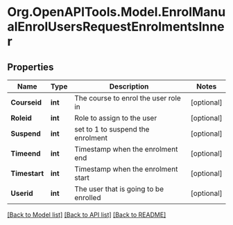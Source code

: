 # Org.OpenAPITools.Model.EnrolManualEnrolUsersRequestEnrolmentsInner

## Properties

Name | Type | Description | Notes
------------ | ------------- | ------------- | -------------
**Courseid** | **int** | The course to enrol the user role in | [optional] 
**Roleid** | **int** | Role to assign to the user | [optional] 
**Suspend** | **int** | set to 1 to suspend the enrolment | [optional] 
**Timeend** | **int** | Timestamp when the enrolment end | [optional] 
**Timestart** | **int** | Timestamp when the enrolment start | [optional] 
**Userid** | **int** | The user that is going to be enrolled | [optional] 

[[Back to Model list]](../README.md#documentation-for-models) [[Back to API list]](../README.md#documentation-for-api-endpoints) [[Back to README]](../README.md)

